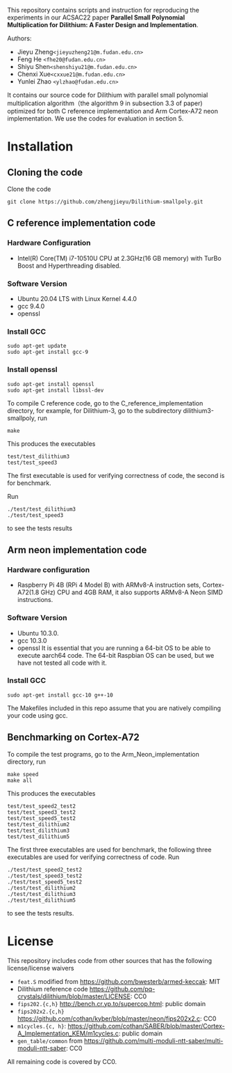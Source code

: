 This repository contains scripts and instruction for reproducing the experiments in our ACSAC22 paper  **Parallel Small Polynomial Multiplication for Dilithium: A Faster Design and Implementation**.


Authors: 
 - Jieyu  Zheng`<jieyuzheng21@m.fudan.edu.cn>`
 - Feng He `<fhe20@fudan.edu.cn>`
 - Shiyu Shen`<shenshiyu21@m.fudan.edu.cn>`
 - Chenxi Xue`<cxxue21@m.fudan.edu.cn>` 
 - Yunlei Zhao `<ylzhao@fudan.edu.cn>`

It contains our source code for Dilithium with parallel small polynomial multiplication algorithm（the algorithm 9 in subsection 3.3 of paper) optimized for both C reference implementation and Arm Cortex-A72 neon implementation. We use the codes for evaluation in section 5.

# Installation

## Cloning the code
Clone the code 

```
git clone https://github.com/zhengjieyu/Dilithium-smallpoly.git
```

## C reference implementation code

### Hardware Configuration

- Intel(R) Core(TM) i7-10510U CPU at 2.3GHz(16 GB memory) with TurBo Boost and Hyperthreading disabled. 

### Software Version
- Ubuntu 20.04 LTS with Linux Kernel 4.4.0
- gcc  9.4.0
- openssl
### Install GCC

```
sudo apt-get update
sudo apt-get install gcc-9
```
### Install openssl
```
sudo apt-get install openssl
sudo apt-get install libssl-dev
```

To compile C reference code, go to the C_reference_implementation directory,  for example, for Dilithium-3, go to the subdirectory dilithium3-smallpoly, run

```
make
```
This produces the executables 

```
test/test_dilithium3
test/test_speed3
```
The first executable is used for verifying correctness of code, the second is for benchmark.

Run 

```
./test/test_dilithium3
./test/test_speed3
```
to see the tests results
## Arm neon implementation code

### Hardware configuration

- Raspberry Pi 4B (RPi  4 Model B) with ARMv8-A instruction sets, Cortex-A72(1.8 GHz) CPU and 4GB RAM, it also supports ARMv8-A Neon SIMD instructions.

### Software Version
- Ubuntu 10.3.0.
- gcc 10.3.0
- openssl
It is essential that you are running a 64-bit OS to be able to execute aarch64 code.
The 64-bit Raspbian OS can be used, but we have not tested all code with it.

### Install GCC

```
sudo apt-get install gcc-10 g++-10
```

The Makefiles included in this repo assume that you are natively compiling your
code using gcc. 



## Benchmarking on Cortex-A72
To compile the test programs, go to the Arm_Neon_implementation directory, run
```
make speed 
make all
```
This produces the executables 

```
test/test_speed2_test2
test/test_speed3_test2
test/test_speed5_test2
test/test_dilithium2
test/test_dilithium3
test/test_dilithium5
```
The first three executables are used for benchmark, the following three executables are used for verifying correctness of code.
Run 

```
./test/test_speed2_test2
./test/test_speed3_test2
./test/test_speed5_test2
./test/test_dilithium2
./test/test_dilithium3
./test/test_dilithium5
```
to see the tests results.
# License

This repository includes code from other sources that has the following license/license waivers
- `feat.S` modified from https://github.com/bwesterb/armed-keccak: MIT
- Dilithium reference code https://github.com/pq-crystals/dilithium/blob/master/LICENSE: CC0
- `fips202.{c,h}` http://bench.cr.yp.to/supercop.html: public domain
- `fips202x2.{c,h}` https://github.com/cothan/kyber/blob/master/neon/fips202x2.c: CC0
- `m1cycles.{c, h}`: https://github.com/cothan/SABER/blob/master/Cortex-A_Implementation_KEM/m1cycles.c: public domain
- `gen_table/common` from https://github.com/multi-moduli-ntt-saber/multi-moduli-ntt-saber: CC0

All remaining code is covered by CC0.
